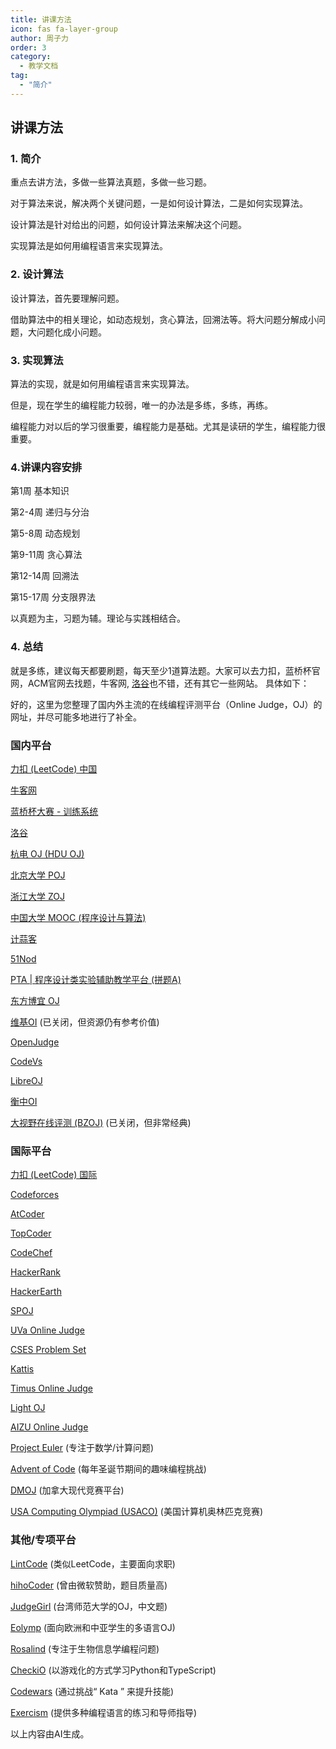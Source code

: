 ```yaml
---
title: 讲课方法
icon: fas fa-layer-group
author: 周子力
order: 3
category:
  - 教学文档
tag:
  - "简介"
---
```


## 讲课方法

### 1. 简介
重点去讲方法，多做一些算法真题，多做一些习题。

对于算法来说，解决两个关键问题，一是如何设计算法，二是如何实现算法。

设计算法是针对给出的问题，如何设计算法来解决这个问题。

实现算法是如何用编程语言来实现算法。

### 2. 设计算法

设计算法，首先要理解问题。

借助算法中的相关理论，如动态规划，贪心算法，回溯法等。将大问题分解成小问题，大问题化成小问题。


### 3. 实现算法
算法的实现，就是如何用编程语言来实现算法。

但是，现在学生的编程能力较弱，唯一的办法是多练，多练，再练。

编程能力对以后的学习很重要，编程能力是基础。尤其是读研的学生，编程能力很重要。

### 4.讲课内容安排

第1周 基本知识

第2-4周 递归与分治

第5-8周 动态规划

第9-11周 贪心算法

第12-14周 回溯法

第15-17周 分支限界法

以真题为主，习题为辅。理论与实践相结合。




### 4. 总结
就是多练，建议每天都要刷题，每天至少1道算法题。大家可以去力扣，蓝桥杯官网，ACM官网去找题，牛客网, [洛谷](https://www.luogu.com.cn/problem/P1941)也不错，还有其它一些网站。
具体如下：

好的，这里为您整理了国内外主流的在线编程评测平台（Online Judge，OJ）的网址，并尽可能多地进行了补全。

### 国内平台

[力扣 (LeetCode) 中国](https://leetcode.cn/)

[牛客网](https://www.nowcoder.com/)

[蓝桥杯大赛 - 训练系统](https://www.lanqiao.cn/problems/)

[洛谷](https://www.luogu.com.cn/)

[杭电 OJ (HDU OJ)](http://acm.hdu.edu.cn/)

[北京大学 POJ](http://poj.org/)

[浙江大学 ZOJ](https://zoj.pintia.cn/home)

[中国大学 MOOC (程序设计与算法)](https://www.icourse163.org/)

[计蒜客](https://www.jisuanke.com/)

[51Nod](https://www.51nod.com/)

[PTA | 程序设计类实验辅助教学平台 (拼题A)](https://pintia.cn/)

[东方博宜 OJ](http://oj.czos.cn/)

[维基OI](http://www.wikioi.com/) (已关闭，但资源仍有参考价值)

[OpenJudge](http://openjudge.cn/)

[CodeVs](http://www.codevs.cn/)

[LibreOJ](https://loj.ac/)

[衡中OI](https://www.hszxoj.com/)

[大视野在线评测 (BZOJ)](https://www.lydsy.com/JudgeOnline/) (已关闭，但非常经典)

### 国际平台

[力扣 (LeetCode) 国际](https://leetcode.com/)

[Codeforces](https://codeforces.com/)

[AtCoder](https://atcoder.jp/)

[TopCoder](https://www.topcoder.com/)

[CodeChef](https://www.codechef.com/)

[HackerRank](https://www.hackerrank.com/)

[HackerEarth](https://www.hackerearth.com/)

[SPOJ](https://www.spoj.com/)

[UVa Online Judge](https://onlinejudge.org/)

[CSES Problem Set](https://cses.fi/problemset/)

[Kattis](https://open.kattis.com/)

[Timus Online Judge](http://acm.timus.ru/)

[Light OJ](http://lightoj.com/)

[AIZU Online Judge](https://onlinejudge.u-aizu.ac.jp/home)

[Project Euler](https://projecteuler.net/) (专注于数学/计算问题)

[Advent of Code](https://adventofcode.com/) (每年圣诞节期间的趣味编程挑战)

[DMOJ](https://dmoj.ca/) (加拿大现代竞赛平台)

[USA Computing Olympiad (USACO)](http://www.usaco.org/) (美国计算机奥林匹克竞赛)

### 其他/专项平台

[LintCode](https://www.lintcode.com/) (类似LeetCode，主要面向求职)

[hihoCoder](https://hihocoder.com/) (曾由微软赞助，题目质量高)

[JudgeGirl](http://judgegirl.csie.org/) (台湾师范大学的OJ，中文题)

[Eolymp](https://www.eolymp.com/) (面向欧洲和中亚学生的多语言OJ)

[Rosalind](http://rosalind.info/problems/locations/) (专注于生物信息学编程问题)

[CheckiO](https://checkio.org/) (以游戏化的方式学习Python和TypeScript)

[Codewars](https://www.codewars.com/) (通过挑战“ Kata ” 来提升技能)

[Exercism](https://exercism.org/) (提供多种编程语言的练习和导师指导)

以上内容由AI生成。


